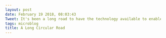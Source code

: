 ```yaml
---
layout: post
date: February 19 2018, 08:03:43
Tweet: It's been a long road to have the technology available to enable us to play solitaire in black and white in a web browser on the most powerful mobile phone ever made.
tags: microblog
title: A Long Circular Road
---
```




